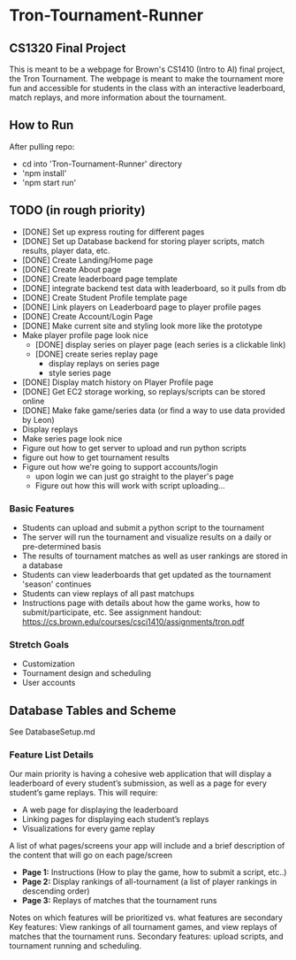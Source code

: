 # Tron-Tournament-Runner

## CS1320 Final Project

This is meant to be a webpage for Brown's CS1410 (Intro to AI) final project, the Tron Tournament. The webpage is meant to make the tournament more fun and accessible for students in the class with an interactive leaderboard, match replays, and more information about the tournament.

## How to Run

After pulling repo:

- cd into 'Tron-Tournament-Runner' directory
- 'npm install'
- 'npm start run'

## TODO (in rough priority)

- [DONE] Set up express routing for different pages
- [DONE] Set up Database backend for storing player scripts, match results, player data, etc.
- [DONE] Create Landing/Home page
- [DONE] Create About page
- [DONE] Create leaderboard page template
- [DONE] integrate backend test data with leaderboard, so it pulls from db
- [DONE] Create Student Profile template page
- [DONE] Link players on Leaderboard page to player profile pages
- [DONE] Create Account/Login Page
- [DONE] Make current site and styling look more like the prototype
- Make player profile page look nice
  - [DONE] display series on player page (each series is a clickable link)
  - [DONE] create series replay page
    - display replays on series page
    - style series page
- [DONE] Display match history on Player Profile page
- [DONE] Get EC2 storage working, so replays/scripts can be stored online
- [DONE] Make fake game/series data (or find a way to use data provided by Leon)
- Display replays
- Make series page look nice
- Figure out how to get server to upload and run python scripts
- figure out how to get tournament results
- Figure out how we're going to support accounts/login
  - upon login we can just go straight to the player's page
  - Figure out how this will work with script uploading...

### Basic Features

- Students can upload and submit a python script to the tournament
- The server will run the tournament and visualize results on a daily or pre-determined basis
- The results of tournament matches as well as user rankings are stored in a database
- Students can view leaderboards that get updated as the tournament 'season' continues
- Students can view replays of all past matchups
- Instructions page with details about how the game works, how to submit/participate, etc.
See assignment handout: <https://cs.brown.edu/courses/csci1410/assignments/tron.pdf>

### Stretch Goals

- Customization
- Tournament design and scheduling
- User accounts

## Database Tables and Scheme

See DatabaseSetup.md

### Feature List Details

Our main priority is having a cohesive web application that will display a leaderboard of every student’s submission, as well as a page for every student’s game replays. This will require:

- A web page for displaying the leaderboard
- Linking pages for displaying each student’s replays
- Visualizations for every game replay

A list of what pages/screens your app will include and a brief description of the content that will go on each page/screen

- **Page 1:** Instructions (How to play the game, how to submit a script, etc..)
- **Page 2:** Display rankings of all-tournament (a list of player rankings in descending order)
- **Page 3:** Replays of matches that the tournament runs

Notes on which features will be prioritized vs. what features are secondary
Key features: View rankings of all tournament games, and view replays of matches that the tournament runs.
Secondary features: upload scripts, and tournament running and scheduling.
